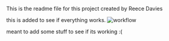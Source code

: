 This is the readme file for this project
created by Reece Davies 

this is added to see if everything works.
![workflow](https://github.com/ReeceDavies123/sem/actions/workflows/main.yml/badge.svg)

meant to add some stuff to see if its working :(